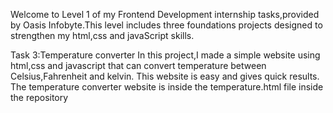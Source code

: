 Welcome to Level 1 of my Frontend Development internship tasks,provided by Oasis Infobyte.This level includes three foundations projects designed to strengthen my html,css and javaScript skills.

Task 3:Temperature converter 
In this project,I made a simple website using html,css and javascript that can convert temperature between Celsius,Fahrenheit and kelvin. This website is easy and gives quick results. The temperature converter website is inside the temperature.html file inside the repository
